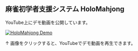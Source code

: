 ## 麻雀初学者支援システム HoloMahjong

YouTube上にデモ動画を公開しています。

[![HoloMahjong Demo](https://img.youtube.com/vi/Rpbuyl1Ba7Y/0.jpg)](https://www.youtube.com/watch?v=Rpbuyl1Ba7Y)

↑ 画像をクリックすると、YouTubeでデモ動画を再生できます。
